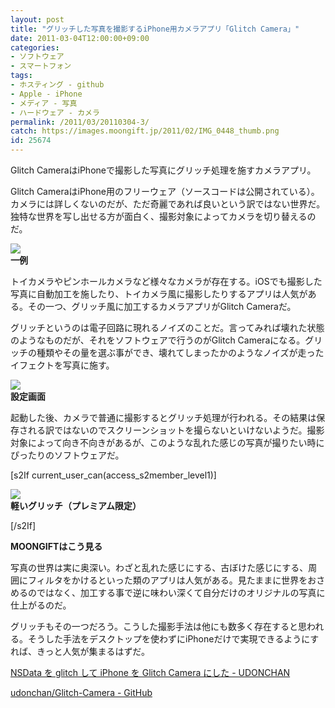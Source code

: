```yaml
---
layout: post
title: "グリッチした写真を撮影するiPhone用カメラアプリ「Glitch Camera」"
date: 2011-03-04T12:00:00+09:00
categories:
- ソフトウェア
- スマートフォン
tags: 
- ホスティング - github
- Apple - iPhone
- メディア - 写真
- ハードウェア - カメラ
permalink: /2011/03/20110304-3/
catch: https://images.moongift.jp/2011/02/IMG_0448_thumb.png
id: 25674
---
```

Glitch CameraはiPhoneで撮影した写真にグリッチ処理を施すカメラアプリ。

  

Glitch CameraはiPhone用のフリーウェア（ソースコードは公開されている）。カメラには詳しくないのだが、ただ奇麗であれば良いという訳ではない世界だ。独特な世界を写し出せる方が面白く、撮影対象によってカメラを切り替えるのだ。

  

![](https://images.moongift.jp/2011/02/IMG_0449_thumb.png)  
**一例**

  

トイカメラやピンホールカメラなど様々なカメラが存在する。iOSでも撮影した写真に自動加工を施したり、トイカメラ風に撮影したりするアプリは人気がある。その一つ、グリッチ風に加工するカメラアプリがGlitch Cameraだ。

  
<!--more-->  

グリッチというのは電子回路に現れるノイズのことだ。言ってみれば壊れた状態のようなものだが、それをソフトウェアで行うのがGlitch Cameraになる。グリッチの種類やその量を選ぶ事ができ、壊れてしまったかのようなノイズが走ったイフェクトを写真に施す。

  

![](https://images.moongift.jp/2011/02/IMG_0448_thumb.png)  
**設定画面**

  

起動した後、カメラで普通に撮影するとグリッチ処理が行われる。その結果は保存される訳ではないのでスクリーンショットを撮らないといけないようだ。撮影対象によって向き不向きがあるが、このような乱れた感じの写真が撮りたい時にぴったりのソフトウェアだ。

  
[s2If current\_user\_can(access\_s2member\_level1)]

![](https://images.moongift.jp/2011/02/IMG_0450_thumb.png)  
**軽いグリッチ（プレミアム限定）**

[/s2If]  
  
  

**MOONGIFTはこう見る**

  

写真の世界は実に奥深い。わざと乱れた感じにする、古ぼけた感じにする、周囲にフィルタをかけるといった類のアプリは人気がある。見たままに世界をおさめるのではなく、加工する事で逆に味わい深くて自分だけのオリジナルの写真に仕上がるのだ。

  

グリッチもその一つだろう。こうした撮影手法は他にも数多く存在すると思われる。そうした手法をデスクトップを使わずにiPhoneだけで実現できるようにすれば、きっと人気が集まるはずだ。

  

[NSData を glitch して iPhone を Glitch Camera にした - UDONCHAN](http://d.hatena.ne.jp/UDONCHAN/20110222/1298331457)

  

[udonchan/Glitch-Camera - GitHub](https://github.com/udonchan/Glitch-Camera)

